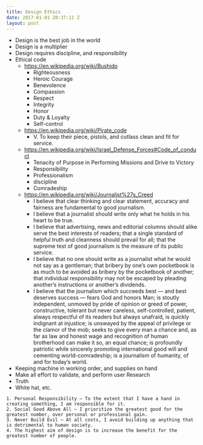 ```yaml
---
title: Design Ethics
date: 2017-01-01 20:37:11 Z
layout: post
---
```


* Design is the best job in the world
* Design is a multiplier
* Design requires discipline, and responsibility
* Ethical code
  * https://en.wikipedia.org/wiki/Bushido
    * Righteousness
    * Heroic Courage
    * Benevolence
    * Compassion
    * Respect
    * Integrity
    * Honor
    * Duty & Loyalty
    * Self-control
  * https://en.wikipedia.org/wiki/Pirate_code
    * V. To keep their piece, pistols, and cutlass clean and fit for service.
  * https://en.wikipedia.org/wiki/Israel_Defense_Forces#Code_of_conduct
    * Tenacity of Purpose in Performing Missions and Drive to Victory
    * Responsibility
    * Professionalism
    * discipline
    * Comradeship
  * https://en.wikipedia.org/wiki/Journalist%27s_Creed
    * I believe that clear thinking and clear statement, accuracy and fairness are fundamental to good journalism.
    * I believe that a journalist should write only what he holds in his heart to be true.
    * I believe that advertising, news and editorial columns should alike serve the best interests of readers; that a single standard of helpful truth and cleanness should prevail for all; that the supreme test of good journalism is the measure of its public service.
    * I believe that no one should write as a journalist what he would not say as a gentleman; that bribery by one’s own pocketbook is as much to be avoided as bribery by the pocketbook of another; that individual responsibility may not be escaped by pleading another’s instructions or another’s dividends.
    * I believe that the journalism which succeeds best — and best deserves success — fears God and honors Man; is stoutly independent, unmoved by pride of opinion or greed of power, constructive, tolerant but never careless, self-controlled, patient, always respectful of its readers but always unafraid, is quickly indignant at injustice; is unswayed by the appeal of privilege or the clamor of the mob; seeks to give every man a chance and, as far as law and honest wage and recognition of human brotherhood can make it so, an equal chance; is profoundly patriotic while sincerely promoting international good will and cementing world-comradeship; is a journalism of humanity, of and for today’s world.
* Keeping machine in working order, and supplies on hand
* Make all effort to validate, and perform user Research
* Truth
* White hat, etc.
```
1. Personal Responsibility — To the extent that I have a hand in creating something, I am responsible for it.
2. Social Good Above All — I prioritize the greatest good for the greatest number, over personal or professional gain.
3. Never Build Evil — At all costs, I avoid building up anything that is detrimental to human society.
4. The highest aim of design is to increase the benefit for the greatest number of people.
